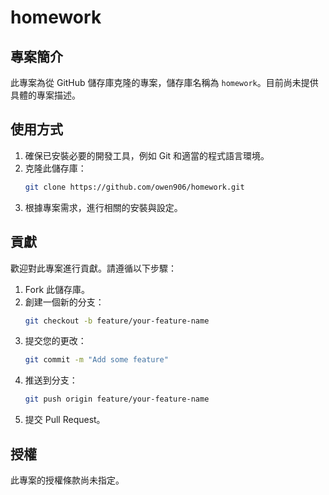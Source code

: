 # homework

## 專案簡介

此專案為從 GitHub 儲存庫克隆的專案，儲存庫名稱為 `homework`。目前尚未提供具體的專案描述。

## 使用方式

1. 確保已安裝必要的開發工具，例如 Git 和適當的程式語言環境。
2. 克隆此儲存庫：
   ```bash
   git clone https://github.com/owen906/homework.git
   ```
3. 根據專案需求，進行相關的安裝與設定。

## 貢獻

歡迎對此專案進行貢獻。請遵循以下步驟：

1. Fork 此儲存庫。
2. 創建一個新的分支：
   ```bash
   git checkout -b feature/your-feature-name
   ```
3. 提交您的更改：
   ```bash
   git commit -m "Add some feature"
   ```
4. 推送到分支：
   ```bash
   git push origin feature/your-feature-name
   ```
5. 提交 Pull Request。

## 授權

此專案的授權條款尚未指定。